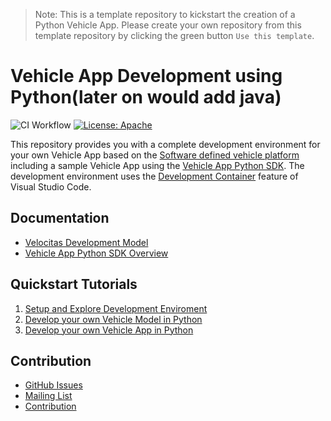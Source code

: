 > Note:
This is a template repository to kickstart the creation of a Python Vehicle App. Please create your own repository from this template repository by clicking the green button `Use this template`.

# Vehicle App Development using Python(later on would add java)

![CI Workflow](https://github.com/eclipse-velocitas/vehicle-app-python-template/actions/workflows/ci.yml/badge.svg#branch=main)
[![License: Apache](https://img.shields.io/badge/License-Apache-yellow.svg)](http://www.apache.org/licenses/LICENSE-2.0)

This repository provides you with a complete development environment for your own Vehicle App based on the [Software defined vehicle platform](https://sdv.eclipse.org/) including a sample Vehicle App using the [Vehicle App Python SDK](https://github.com/eclipse-velocitas/vehicle-app-python-sdk). The development environment uses the [Development Container](https://code.visualstudio.com/docs/remote/create-dev-container#:~:text=%20Create%20a%20development%20container%20%201%20Path,additional%20software%20in%20your%20dev%20container.%20More%20) feature of Visual Studio Code.

## Documentation
* [Velocitas Development Model](https://eclipse-velocitas.github.io/velocitas-docs/docs/concepts/development_model/)
* [Vehicle App Python SDK Overview](https://eclipse-velocitas.github.io/velocitas-docs/docs/concepts/python_vehicle_app_sdk/)

## Quickstart Tutorials
1. [Setup and Explore Development Enviroment](https://eclipse-velocitas.github.io/velocitas-docs/docs/tutorials/quickstart/)
1. [Develop your own Vehicle Model in Python](https://eclipse-velocitas.github.io/velocitas-docs/docs/tutorials/tutorial_how_to_create_a_vehicle_model/)
1. [Develop your own Vehicle App in Python](https://eclipse-velocitas.github.io/velocitas-docs/docs/tutorials/tutorial_how_to_create_a_vehicle_app/)

## Contribution
- [GitHub Issues](https://github.com/eclipse-velocitas/vehicle-app-python-template/issues)
- [Mailing List](https://accounts.eclipse.org/mailing-list/velocitas-dev)
- [Contribution](https://eclipse-velocitas.github.io/velocitas-docs/docs/contribution/)
